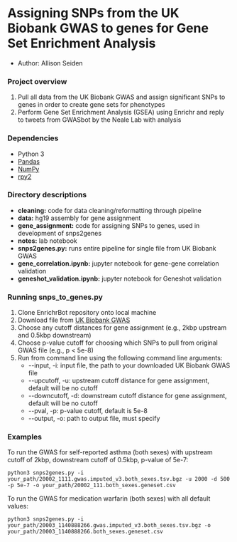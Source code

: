 # Assigning SNPs from the UK Biobank GWAS to genes for Gene Set Enrichment Analysis

- Author: Allison Seiden


### Project overview

1. Pull all data from the UK Biobank GWAS and assign significant SNPs to genes in order to create gene sets for phenotypes
2. Perform Gene Set Enrichment Analysis (GSEA) using Enrichr and reply to tweets from GWASbot by the Neale Lab with analysis


### Dependencies
- Python 3
- [Pandas](https://pandas.pydata.org)
- [NumPy](https://numpy.org)
- [rpy2](https://rpy2.readthedocs.io/en/version_2.8.x/)


### Directory descriptions

- **cleaning:** code for data cleaning/reformatting through pipeline
- **data:** hg19 assembly for gene assignment
- **gene_assignment:** code for assigning SNPs to genes, used in development of snps2genes
- **notes:** lab notebook
- **snps2genes.py:** runs entire pipeline for single file from UK Biobank GWAS
- **gene_correlation.ipynb:** jupyter notebook for gene-gene correlation validation
- **geneshot_validation.ipynb:** jupyter notebook for Geneshot validation


### Running snps_to_genes.py

1. Clone EnrichrBot repository onto local machine
2. Download file from [UK Biobank GWAS](https://docs.google.com/spreadsheets/d/1kvPoupSzsSFBNSztMzl04xMoSC3Kcx3CrjVf4yBmESU/edit?usp=sharing)
3. Choose any cutoff distances for gene assignment (e.g., 2kbp upstream and 0.5kbp downstream)
4. Choose p-value cutoff for choosing which SNPs to pull from original GWAS file (e.g., p < 5e-8)
5. Run from command line using the following command line arguments:
    - --input, -i: input file, the path to your downloaded UK Biobank GWAS file
    - --upcutoff, -u: upstream cutoff distance for gene assignment, default will be no cutoff
    - --downcutoff, -d: downstream cutoff distance for gene assignment, default will be no cutoff
    - --pval, -p: p-value cutoff, default is 5e-8
    - --output, -o: path to output file, must specify

### Examples
To run the GWAS for self-reported asthma (both sexes) with upstream cutoff of 2kbp, downstream cutoff of 0.5kbp, p-value of 5e-7:
```shell
python3 snps2genes.py -i your_path/20002_1111.gwas.imputed_v3.both_sexes.tsv.bgz -u 2000 -d 500 -p 5e-7 -o your_path/20002_111.both_sexes.geneset.csv
```

To run the GWAS for medication warfarin (both sexes) with all default values:
```shell
python3 snps2genes.py -i your_path/20003_1140888266.gwas.imputed_v3.both_sexes.tsv.bgz -o your_path/20003_1140888266.both_sexes.geneset.csv
```

